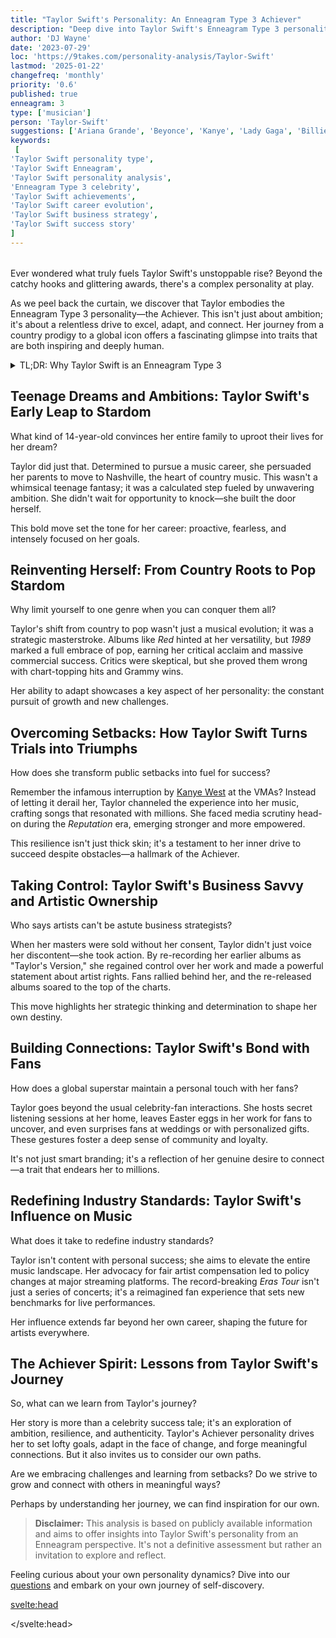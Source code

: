 ```yaml
---
title: "Taylor Swift's Personality: An Enneagram Type 3 Achiever"
description: "Deep dive into Taylor Swift's Enneagram Type 3 personality traits, exploring how her ambitious drive and adaptability shaped her journey from country star to global icon."
author: 'DJ Wayne'
date: '2023-07-29'
loc: 'https://9takes.com/personality-analysis/Taylor-Swift'
lastmod: '2025-01-22'
changefreq: 'monthly'
priority: '0.6'
published: true
enneagram: 3
type: ['musician']
person: 'Taylor-Swift'
suggestions: ['Ariana Grande', 'Beyonce', 'Kanye', 'Lady Gaga', 'Billie Eilish']
keywords:
 [
'Taylor Swift personality type',
'Taylor Swift Enneagram',
'Taylor Swift personality analysis',
'Enneagram Type 3 celebrity',
'Taylor Swift achievements',
'Taylor Swift career evolution',
'Taylor Swift business strategy',
'Taylor Swift success story'
]
---
```


<script>
  import PopCard from "$lib/components/atoms/PopCard.svelte";
  import BlogPurpose from '$lib/components/blog/BlogPurpose.svelte';
</script>

<div style="display: flex; justify-content: center; margin: 1rem 0;">
  <PopCard
    image={`/types/3s/${'Taylor-Swift'}.webp`}
    showIcon={false}
    enneagramType="3"
    displayText="Taylor Swift"
    subtext=""
  />
</div>

<!-- https://chatgpt.com/c/67203bc0-7570-8011-82b0-87b56dcaff03 -->

<p class="firstLetter">Ever wondered what truly fuels Taylor Swift's unstoppable rise? Beyond the catchy hooks and glittering awards, there's a complex personality at play.</p>

As we peel back the curtain, we discover that Taylor embodies the Enneagram Type 3 personality—the Achiever. This isn't just about ambition; it's about a relentless drive to excel, adapt, and connect. Her journey from a country prodigy to a global icon offers a fascinating glimpse into traits that are both inspiring and deeply human.

<details>
<summary class="accordion">TL;DR: Why Taylor Swift is an Enneagram Type 3</summary>
<div class="panel">
<ul>
<li><b>Unwavering Pursuit of Success:</b> Taylor Swift epitomizes the classic Type 3 characteristics, particularly in her relentless ambition. Her early relocation to Nashville and tireless dedication to her craft underscore her inherent drive to excel - a defining trait of The Achiever.</li>
<li><b>The Inner Mechanics of an Achiever:</b> Swift's inner world revolves around a perpetual quest for achievement. As a Type 3, her thoughts, emotions, and actions are meticulously geared towards projecting success and garnering validation, both pivotal to her self-esteem.</li>
<li><b>Resilience Amidst Controversy:</b> Swift's journey, punctuated by public feuds, showcases her resilience. Her ability to transform potential setbacks into triumphs through her music mirrors the Type 3's coping mechanism, rooted in the fear of being perceived as unworthy.</li>
<li><b>Driven by Core Motivation:</b> Taylor's core motivation, like most Type 3s, stems from a fear of worthlessness, propelling her relentless pursuit of success and validation. This underlying drive is evident in her lyrics, philanthropic endeavors, and approach to public controversies.</li>
<li><b>Evolution as an Achiever:</b> Swift's career trajectory, from country prodigy to pop icon, demonstrates the Type 3's adaptability and constant striving for growth and reinvention.</li>
</ul>
</div>
</details>

## Teenage Dreams and Ambitions: Taylor Swift's Early Leap to Stardom

What kind of 14-year-old convinces her entire family to uproot their lives for her dream?

Taylor did just that. Determined to pursue a music career, she persuaded her parents to move to Nashville, the heart of country music. This wasn't a whimsical teenage fantasy; it was a calculated step fueled by unwavering ambition. She didn't wait for opportunity to knock—she built the door herself.

This bold move set the tone for her career: proactive, fearless, and intensely focused on her goals.

## Reinventing Herself: From Country Roots to Pop Stardom

Why limit yourself to one genre when you can conquer them all?

Taylor's shift from country to pop wasn't just a musical evolution; it was a strategic masterstroke. Albums like _Red_ hinted at her versatility, but _1989_ marked a full embrace of pop, earning her critical acclaim and massive commercial success. Critics were skeptical, but she proved them wrong with chart-topping hits and Grammy wins.

Her ability to adapt showcases a key aspect of her personality: the constant pursuit of growth and new challenges.

## Overcoming Setbacks: How Taylor Swift Turns Trials into Triumphs

How does she transform public setbacks into fuel for success?

Remember the infamous interruption by [Kanye West](/personality-analysis/Kanye) at the VMAs? Instead of letting it derail her, Taylor channeled the experience into her music, crafting songs that resonated with millions. She faced media scrutiny head-on during the _Reputation_ era, emerging stronger and more empowered.

This resilience isn't just thick skin; it's a testament to her inner drive to succeed despite obstacles—a hallmark of the Achiever.

## Taking Control: Taylor Swift's Business Savvy and Artistic Ownership

Who says artists can't be astute business strategists?

When her masters were sold without her consent, Taylor didn't just voice her discontent—she took action. By re-recording her earlier albums as "Taylor's Version," she regained control over her work and made a powerful statement about artist rights. Fans rallied behind her, and the re-released albums soared to the top of the charts.

This move highlights her strategic thinking and determination to shape her own destiny.

## Building Connections: Taylor Swift's Bond with Fans

How does a global superstar maintain a personal touch with her fans?

Taylor goes beyond the usual celebrity-fan interactions. She hosts secret listening sessions at her home, leaves Easter eggs in her work for fans to uncover, and even surprises fans at weddings or with personalized gifts. These gestures foster a deep sense of community and loyalty.

It's not just smart branding; it's a reflection of her genuine desire to connect—a trait that endears her to millions.

## Redefining Industry Standards: Taylor Swift's Influence on Music

What does it take to redefine industry standards?

Taylor isn't content with personal success; she aims to elevate the entire music landscape. Her advocacy for fair artist compensation led to policy changes at major streaming platforms. The record-breaking _Eras Tour_ isn't just a series of concerts; it's a reimagined fan experience that sets new benchmarks for live performances.

Her influence extends far beyond her own career, shaping the future for artists everywhere.

<BlogPurpose />

## The Achiever Spirit: Lessons from Taylor Swift's Journey

So, what can we learn from Taylor's journey?

Her story is more than a celebrity success tale; it's an exploration of ambition, resilience, and authenticity. Taylor's Achiever personality drives her to set lofty goals, adapt in the face of change, and forge meaningful connections. But it also invites us to consider our own paths.

Are we embracing challenges and learning from setbacks? Do we strive to grow and connect with others in meaningful ways?

Perhaps by understanding her journey, we can find inspiration for our own.

> **Disclaimer:** This analysis is based on publicly available information and aims to offer insights into Taylor Swift's personality from an Enneagram perspective. It's not a definitive assessment but rather an invitation to explore and reflect.

Feeling curious about your own personality dynamics? Dive into our [questions](/questions) and embark on your own journey of self-discovery.

<svelte:head>

<script type="application/ld+json">
{
  "@context": "http://schema.org",
  "@graph": [
    {
      "@type": "Article",
      "articleBody": "This article explores the personality traits of Taylor Swift from the perspective of the Enneagram Type 3. Known for her ambition, resilience, and transformational creativity, Swift embodies many characteristics of Type 3 personalities. The article discusses various aspects of Swift's life and career that demonstrate her Type 3 characteristics, including her music evolution, songwriting skills, and media narratives.",
      "creator": {
        "@type": "Person",
        "name": "DJ Wayne",
        "sameAs": ["https://www.instagram.com/djwayne3/", "https://www.youtube.com/@djwayne3", "https://www.linkedin.com/in/davidtwayne/", "https://twitter.com/djwayne3"]
      },
      "author": {
        "@type": "Person",
        "name": "DJ Wayne",
        "sameAs": ["https://www.instagram.com/djwayne3/", "https://www.youtube.com/@djwayne3", "https://www.linkedin.com/in/davidtwayne/", "https://twitter.com/djwayne3"]
      },
      "dateModified": "2025-01-22",
      "datePublished": "2023-07-29",
      "description": "Deep dive into Taylor Swift's Enneagram Type 3 personality traits, exploring how her ambitious drive and adaptability shaped her journey from country star to global icon.",
      "headline": "Taylor Swift's Personality: An Enneagram Type 3 Achiever",
      "image": {
        "@type": "ImageObject",
        "height": 900,
        "url": "https://9takes.com/types/3s/Taylor-Swift.webp",
        "width": 900
      },
      "mainEntityOfPage": {
        "@id": "https://9takes.com/personality-analysis/Taylor-Swift",
        "@type": "WebPage"
      },
      "mentions": {
        "@type": "Person",
        "name": "Taylor Swift",
        "sameAs": ["https://en.wikipedia.org/wiki/Taylor_Swift", "https://www.taylorswift.com/", "https://twitter.com/taylorswift13", "https://www.instagram.com/taylorswift/", "https://www.tiktok.com/@taylorswift"]
      },
      "publisher": {
        "@type": "Organization",
        "sameAs": ["https://www.instagram.com/9takesdotcom/", "https://twitter.com/9takesdotcom"],
        "logo": {
          "@type": "ImageObject",
          "url": "https://9takes.com/brand/aero.png"
        },
        "name": "9takes"
      },
      "keywords": ["Taylor Swift personality type", "Taylor Swift Enneagram", "Taylor Swift personality analysis", "Enneagram Type 3 celebrity", "Taylor Swift achievements", "Taylor Swift career evolution", "Taylor Swift business strategy", "Taylor Swift success story"],
      "articleSection": "Personality Analysis",
      "inLanguage": "en-US",
      "about": [
        {
          "@type": "Thing",
          "name": "Enneagram",
          "sameAs": "https://en.wikipedia.org/wiki/Enneagram_of_Personality"
        },
        {
          "@type": "Thing",
          "name": "Pop music",
          "sameAs": "https://en.wikipedia.org/wiki/Pop_music"
        }
      ],
      "isPartOf": {
        "@type": "WebSite",
        "name": "9takes",
        "url": "https://9takes.com"
      }
    },
    {
      "@type": "FAQPage",
      "mainEntity": [
        {
          "@type": "Question",
          "acceptedAnswer": {
            "@type": "Answer",
            "text": "Taylor Swift exhibits classic Enneagram Type 3 characteristics through her relentless ambition, strategic career moves, and ability to reinvent herself. Her drive for success, meticulous image management, and ability to turn challenges into opportunities are hallmark traits of Type 3 personalities."
          },
          "name": "Why is Taylor Swift considered an Enneagram Type 3?"
        },
        {
          "@type": "Question",
          "acceptedAnswer": {
            "@type": "Answer",
            "text": "Examples include her bold move to Nashville at 14, her genre transitions, her strategic re-recording of albums, and her personal connection with fans. These actions reflect her adaptability, ambition, and focus on maintaining control over her narrative."
          },
          "name": "What are some examples of Taylor Swift's Type 3 characteristics?"
        },
        {
          "@type": "Question",
          "acceptedAnswer": {
            "@type": "Answer",
            "text": "Taylor Swift is often associated with the Enneagram Type 3, known as the Achiever. This personality type is characterized by ambition, adaptability, and a strong desire for success, all of which are evident in her career and personal endeavors."
          },
          "name": "What is Taylor Swift's personality type?"
        },
        {
          "@type": "Question",
          "acceptedAnswer": {
            "@type": "Answer",
            "text": "The Eras Tour reflects her Achiever personality through its innovative approach, record-breaking success, and emphasis on connecting with fans. It's a culmination of her adaptability, strategic planning, and relentless drive to excel."
          },
          "name": "How does the Eras Tour reflect Taylor Swift's Enneagram Type 3 personality?"
        },
        {
          "@type": "Question",
          "acceptedAnswer": {
            "@type": "Answer",
            "text": "Her business approach is marked by strategic thinking and a desire for control over her work. By re-recording her albums and advocating for artist rights, she demonstrates the Achiever's focus on shaping one's own destiny and setting new industry standards."
          },
          "name": "How does Taylor Swift's business strategy reflect her Enneagram type?"
        }
      ]
    }
  ]
}
</script>

</svelte:head>

<style lang="scss">

</style>
